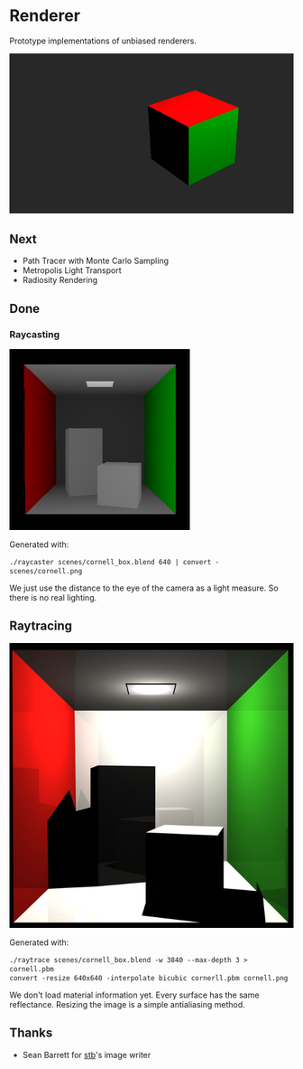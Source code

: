 # Renderer
Prototype implementations of unbiased renderers.

![Produced by our simple raytracer](scenes/colored_cube.png)

## Next

* Path Tracer with Monte Carlo Sampling
* Metropolis Light Transport
* Radiosity Rendering

## Done

### Raycasting

![Cornell box rendered by our simple raycaster](scenes/cornell_raycast.png)

Generated with:
```(bash)
./raycaster scenes/cornell_box.blend 640 | convert - scenes/cornell.png
```

We just use the distance to the eye of the camera as a light measure. So there
is no real lighting.

## Raytracing

![Cornell box rendered by our raytracer](scenes/cornell_raytrace.png)

Generated with:
```(bash)
./raytrace scenes/cornell_box.blend -w 3840 --max-depth 3 > cornell.pbm
convert -resize 640x640 -interpolate bicubic cornerll.pbm cornell.png
```

We don't load material information yet. Every surface has the same reflectance.
Resizing the image is a simple antialiasing method.

## Thanks
* Sean Barrett for [stb](https://github.com/nothings/stb)'s image writer
